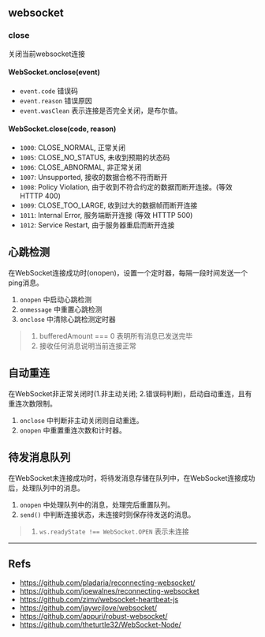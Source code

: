 ## websocket

### close

关闭当前websocket连接

#### WebSocket.onclose(event)

- `event.code` 错误码
- `event.reason` 错误原因
- `event.wasClean` 表示连接是否完全关闭，是布尔值。

#### WebSocket.close(code, reason)

- `1000`: CLOSE_NORMAL, 正常关闭
- `1005`: CLOSE_NO_STATUS, 未收到预期的状态码
- `1006`: CLOSE_ABNORMAL, 非正常关闭
- `1007`: Unsupported, 接收的数据合格不符而断开
- `1008`: Policy Violation, 由于收到不符合约定的数据而断开连接。(等效 HTTTP 400)
- `1009`: CLOSE_TOO_LARGE, 收到过大的数据帧而断开连接
- `1011`: Internal Error, 服务端断开连接 (等效 HTTTP 500)
- `1012`: Service Restart, 由于服务器重启而断开连接

## 心跳检测

在WebSocket连接成功时(onopen)，设置一个定时器，每隔一段时间发送一个ping消息。

1. `onopen` 中启动心跳检测
2. `onmessage` 中重置心跳检测
3. `onclose` 中清除心跳检测定时器

> 1. bufferedAmount === 0 表明所有消息已发送完毕
> 2. 接收任何消息说明当前连接正常

## 自动重连

在WebSocket非正常关闭时(1.非主动关闭; 2.错误码判断)，启动自动重连，且有重连次数限制。

1. `onclose` 中判断非主动关闭则自动重连。
2. `onopen` 中重置重连次数和计时器。

## 待发消息队列

在WebSocket未连接成功时，将待发消息存储在队列中，在WebSocket连接成功后，处理队列中的消息。

1. `onopen` 中处理队列中的消息，处理完后重置队列。
2. `send()` 中判断连接状态，未连接时则保存待发送的消息。

> 1. `ws.readyState !== WebSocket.OPEN` 表示未连接

---

## Refs

- https://github.com/pladaria/reconnecting-websocket/
- https://github.com/joewalnes/reconnecting-websocket
- https://github.com/zimv/websocket-heartbeat-js
- https://github.com/jaywcjlove/websocket/
- https://github.com/appuri/robust-websocket/
- https://github.com/theturtle32/WebSocket-Node/
